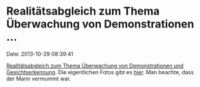 Realitätsabgleich zum Thema Überwachung von Demonstrationen \...
================================================================

Date: 2013-10-29 08:39:41

[Realitätsabgleich zum Thema Überwachung von Demonstrationen und
Gesichtserkennung](https://twitter.com/Anon4justice/status/394861599388753920).
Die eigentlichen Fotos gibt es
[hier](https://twitter.com/Anon4justice/status/394862249233244160). Man
beachte, dass der Mann vermummt war.
